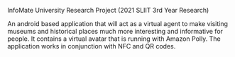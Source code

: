 InfoMate
University Research Project (2021 SLIIT 3rd Year Research)

An android based application that will act as a virtual agent to make visiting museums and historical places much more interesting and informative for people.
It contains a virtual avatar that is running with Amazon Polly.
The application works in conjunction with NFC and QR codes.
